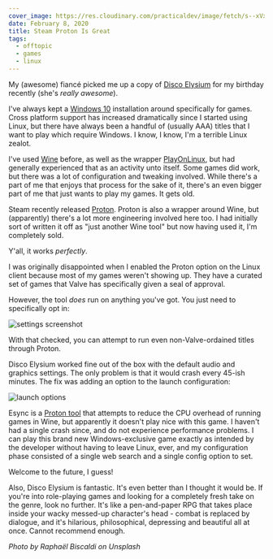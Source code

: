 ```yaml
---
cover_image: https://res.cloudinary.com/practicaldev/image/fetch/s--xVx2wib8--/c_imagga_scale,f_auto,fl_progressive,h_420,q_auto,w_1000/https://dev-to-uploads.s3.amazonaws.com/i/64ox1zbuydq1va8n6bfj.jpg
date: February 8, 2020
title: Steam Proton Is Great
tags:
  - offtopic
  - games
  - linux
---
```


My (awesome) fiancé picked me up a copy of [Disco Elysium](https://zaumstudio.com/) for my birthday recently (she's _really awesome_).

I've always kept a [Windows 10](https://www.microsoft.com/en-us/windows/get-windows-10) installation around specifically for games. Cross platform support has increased dramatically since I started using Linux, but there have always been a handful of (usually AAA) titles that I want to play which require Windows. I know, I know, I'm a terrible Linux zealot.

I've used [Wine](https://www.winehq.org/) before, as well as the wrapper [PlayOnLinux](https://www.playonlinux.com/en/), but had generally experienced that as an activity unto itself. Some games did work, but there was a lot of configuration and tweaking involved. While there's a part of me that enjoys that process for the sake of it, there's an even bigger part of me that just wants to play my games. It gets old.

Steam recently released [Proton](https://www.protondb.com/). Proton is also a wrapper around Wine, but (apparently) there's a lot more engineering involved here too. I had initially sort of written it off as "just another Wine tool" but now having used it, I'm completely sold.

Y'all, it works _perfectly_.

I was originally disappointed when I enabled the Proton option on the Linux client because most of my games weren't showing up. They have a curated set of games that Valve has specifically given a seal of approval.

However, the tool _does_ run on anything you've got. You just need to specifically opt in:

![settings screenshot](https://dev-to-uploads.s3.amazonaws.com/i/5hps8b6dpjwd7uecg734.png)

With that checked, you can attempt to run even non-Valve-ordained titles through Proton.

Disco Elysium worked fine out of the box with the default audio and graphics settings. The only problem is that it would crash every 45-ish minutes. The fix was adding an option to the launch configuration:

![launch options](https://dev-to-uploads.s3.amazonaws.com/i/1f1b0y4qn4ixi1eeyqvj.png)

Esync is a [Proton tool](https://www.protondb.com/help/improving-performance) that attempts to reduce the CPU overhead of running games in Wine, but apparently it doesn't play nice with this game. I haven't had a single crash since, and do not experience performance problems. I can play this brand new Windows-exclusive game exactly as intended by the developer without having to leave Linux, ever, and my configuration phase consisted of a single web search and a single config option to set.

Welcome to the future, I guess!

Also, Disco Elysium is fantastic. It's even better than I thought it would be. If you're into role-playing games and looking for a completely fresh take on the genre, look no further. It's like a pen-and-paper RPG that takes place inside your wacky messed-up character's head - combat is replaced by dialogue, and it's hilarious, philosophical, depressing and beautiful all at once. Cannot recommend enough.

_Photo by Raphaël Biscaldi on Unsplash_
